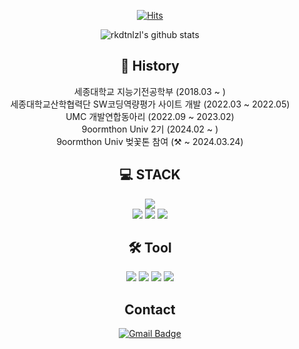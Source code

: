 <div align=center>

[![Hits](https://hits.seeyoufarm.com/api/count/incr/badge.svg?url=https%3A%2F%2Fgithub.com%2Frkdtnlzl)](https://hits.seeyoufarm.com) 

![rkdtnlzl's github stats](https://github-readme-stats.vercel.app/api?username=rkdtnlzl&show_icons=true&theme=tokyonight)

## 💪 History
<div align=center>
세종대학교 지능기전공학부 (2018.03 ~ )
<br>
세종대학교산학협력단 SW코딩역량평가 사이트 개발 (2022.03 ~ 2022.05)
<br>
UMC 개발연합동아리 (2022.09 ~ 2023.02)
<br>
9oormthon Univ 2기 (2024.02 ~ )
<br>
9oormthon Univ 벚꽃톤 참여 (⚒️ ~ 2024.03.24)

</div>

## 💻 STACK

![](https://img.shields.io/badge/Swift-F7DF1E?style=flat-square&logo=Swift&logoColor=black)
<br>
![](https://img.shields.io/badge/HTML5-E34F26?style=flat-square&logo=HTML5&logoColor=white)
![](https://img.shields.io/badge/CSS3-1572B6?style=flat-square&logo=CSS3&logoColor=white)
![](https://img.shields.io/badge/PostCSS-DD3A0A?style=flat-square&logo=JavaScript&logoColor=white)

## 🛠️ Tool

<img src="https://img.shields.io/badge/xcode-%231575F9.svg?&style=for-the-badge&logo=xcode&logoColor=white" />
<img src="https://img.shields.io/badge/slack-%234A154B.svg?&style=for-the-badge&logo=slack&logoColor=white" />
<img src="https://img.shields.io/badge/jira-%230052CC.svg?&style=for-the-badge&logo=jira&logoColor=white" />
<img src="https://img.shields.io/badge/microsoft%20teams-%236264A7.svg?&style=for-the-badge&logo=microsoft%20teams&logoColor=white" />


## Contact
[![Gmail Badge](https://img.shields.io/badge/Gmail-d14836?style=flat-square&logo=Gmail&logoColor=white&link=mailto:rkdtnlzl@gmail.com)](mailto:rkdtnlzl@gmail.com)



